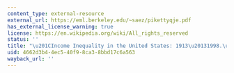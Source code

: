 ```yaml
---
content_type: external-resource
external_url: https://eml.berkeley.edu/~saez/pikettyqje.pdf
has_external_license_warning: true
license: https://en.wikipedia.org/wiki/All_rights_reserved
status: ''
title: "\u201CIncome Inequality in the United States: 1913\u20131998.\u201D"
uid: 4662d3b4-4ec5-40f9-8ca3-8bbd17c6a563
wayback_url: ''
---
```

